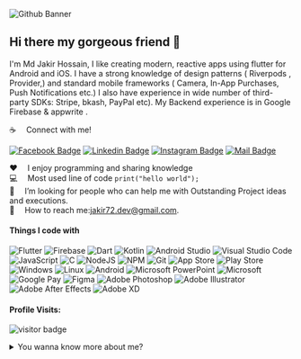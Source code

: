 ![Github Banner](https://i.postimg.cc/rmj21nMj/1663939099307.jpg)

## Hi there my gorgeous friend 👋

I'm Md Jakir Hossain, I like creating modern, reactive apps using flutter for Android and iOS. I have a strong knowledge of design patterns ( Riverpods , Provider,) and standard mobile frameworks ( Camera, In-App Purchases, Push Notifications etc.) I also have experience in wide number of third-party SDKs: Stripe, bkash, PayPal etc). My Backend experience is in Google Firebase & appwrite . 


:coffee: &emsp;Connect with me!

[![Facebook Badge](https://img.shields.io/badge/Facebook-1877F2?style=for-the-badge&logo=facebook&logoColor=white)](https://www.facebook.com/zakir.coom/) 
[![Linkedin Badge](https://img.shields.io/badge/LinkedIn-0077B5?style=for-the-badge&logo=linkedin&logoColor=white)](https://www.linkedin.com/in/jakir00/)
[![Instagram Badge](https://img.shields.io/badge/Instagram-E4405F?style=for-the-badge&logo=instagram&logoColor=white)](https://www.instagram.com/jakir.dev/)
[![Mail Badge](https://img.shields.io/badge/Gmail-D14836?style=for-the-badge&logo=gmail&logoColor=white)](mailto:jakir72.dev@gmail.com)

:hearts: &emsp;I enjoy programming and sharing knowledge <br/>
:computer: &emsp;Most used line of code `print("hello world");` <br/>
🤔 &emsp;I’m looking for people who can help me with Outstanding Project ideas and executions.<br/>
:e-mail: &emsp;How to reach me:jakir72.dev@gmail.com.<br/>


#### Things I code with
![Flutter](https://img.shields.io/badge/Flutter-%2302569B.svg?style=for-the-badge&logo=Flutter&logoColor=white) ![Firebase](https://img.shields.io/badge/firebase-%23039BE5.svg?style=for-the-badge&logo=firebase) ![Dart](https://img.shields.io/badge/dart-%230175C2.svg?style=for-the-badge&logo=dart&logoColor=white) ![Kotlin](https://img.shields.io/badge/kotlin-%237F52FF.svg?style=for-the-badge&logo=kotlin&logoColor=white) ![Android Studio](https://img.shields.io/badge/Android%20Studio-3DDC84.svg?style=for-the-badge&logo=android-studio&logoColor=white) ![Visual Studio Code](https://img.shields.io/badge/Visual%20Studio%20Code-0078d7.svg?style=for-the-badge&logo=visual-studio-code&logoColor=white) ![JavaScript](https://img.shields.io/badge/javascript-%23323330.svg?style=for-the-badge&logo=javascript&logoColor=%23F7DF1E) ![C](https://img.shields.io/badge/c-%2300599C.svg?style=for-the-badge&logo=c&logoColor=white) ![NodeJS](https://img.shields.io/badge/node.js-6DA55F?style=for-the-badge&logo=node.js&logoColor=white) ![NPM](https://img.shields.io/badge/NPM-%23CB3837.svg?style=for-the-badge&logo=npm&logoColor=white) ![Git](https://img.shields.io/badge/git-%23F05033.svg?style=for-the-badge&logo=git&logoColor=white) ![App Store](https://img.shields.io/badge/App_Store-0D96F6?style=for-the-badge&logo=app-store&logoColor=white) ![Play Store](https://img.shields.io/badge/Google_Play-414141?style=for-the-badge&logo=google-play&logoColor=white) ![Windows](https://img.shields.io/badge/Windows-0078D6?style=for-the-badge&logo=windows&logoColor=white) ![Linux](https://img.shields.io/badge/Linux-FCC624?style=for-the-badge&logo=linux&logoColor=black) ![Android](https://img.shields.io/badge/Android-3DDC84?style=for-the-badge&logo=android&logoColor=white) ![Microsoft PowerPoint](https://img.shields.io/badge/Microsoft_PowerPoint-B7472A?style=for-the-badge&logo=microsoft-powerpoint&logoColor=white) ![Microsoft](https://img.shields.io/badge/Microsoft-0078D4?style=for-the-badge&logo=microsoft&logoColor=white) ![Google Pay](https://img.shields.io/badge/GooglePay-%233780F1.svg?style=for-the-badge&logo=Google-Pay&logoColor=white) ![Figma](https://img.shields.io/badge/figma-%23F24E1E.svg?style=for-the-badge&logo=figma&logoColor=white) ![Adobe Photoshop](https://img.shields.io/badge/adobe%20photoshop-%2331A8FF.svg?style=for-the-badge&logo=adobe%20photoshop&logoColor=white) ![Adobe Illustrator](https://img.shields.io/badge/adobe%20illustrator-%23FF9A00.svg?style=for-the-badge&logo=adobe%20illustrator&logoColor=white) ![Adobe After Effects](https://img.shields.io/badge/Adobe%20After%20Effects-9999FF.svg?style=for-the-badge&logo=Adobe%20After%20Effects&logoColor=white) ![Adobe XD](https://img.shields.io/badge/Adobe%20XD-470137?style=for-the-badge&logo=Adobe%20XD&logoColor=#FF61F6)



#### Profile Visits:
![visitor badge](https://visitor-badge.glitch.me/badge?page_id=jakir-marj.visitor-badge&left_color=red&right_color=green) 

<details>
<summary>
  You wanna know more about me?
</summary>

<br >

I love sharing knowledge and putting tutorials, courses and posts together for helping other developers.


#### Github Stats

![Md Jakir Hossain's github stats](https://github-readme-stats.vercel.app/api?username=jakir-marj&count_private=true&theme=tokyonight&hide=contribs,prs)

</details>
